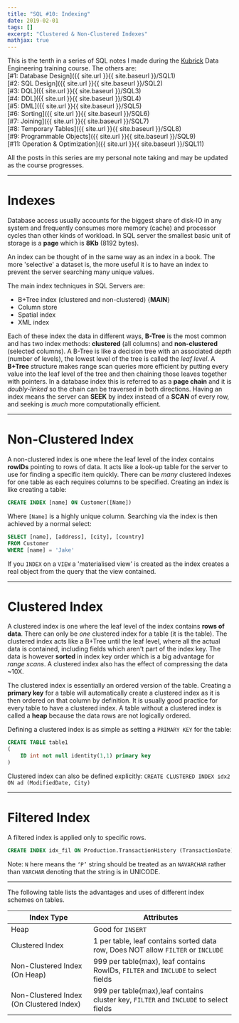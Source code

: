 ```yaml
---
title: "SQL #10: Indexing"
date: 2019-02-01
tags: []
excerpt: "Clustered & Non-Clustered Indexes"
mathjax: true
---
```


This is the tenth in a series of SQL notes I made during the [Kubrick](https://kubrickgroup.com/) Data Engineering training course. The others are:  
[#1: Database Design]({{ site.url }}{{ site.baseurl }}/SQL1)  
[#2: SQL Design]({{ site.url }}{{ site.baseurl }}/SQL2)  
[#3: DQL]({{ site.url }}{{ site.baseurl }}/SQL3)  
[#4: DDL]({{ site.url }}{{ site.baseurl }}/SQL4)  
[#5: DML]({{ site.url }}{{ site.baseurl }}/SQL5)  
[#6: Sorting]({{ site.url }}{{ site.baseurl }}/SQL6)  
[#7: Joining]({{ site.url }}{{ site.baseurl }}/SQL7)  
[#8: Temporary Tables]({{ site.url }}{{ site.baseurl }}/SQL8)  
[#9: Programmable Objects]({{ site.url }}{{ site.baseurl }}/SQL9)  
[#11: Operation & Optimization]({{ site.url }}{{ site.baseurl }}/SQL11)  

All the posts in this series are my personal note taking and may be updated as the course progresses.  

---
# Indexes
Database access usually accounts for the biggest share of disk-IO in any system and frequently consumes more memory (cache) and processor cycles than other kinds of workload. In SQL server the smallest basic unit of storage is a **page** which is **8Kb** (8192 bytes).  

An index can be thought of in the same way as an index in a book.  The more 'selective' a dataset is, the more useful it is to have an index to prevent the server searching many unique values.  

The main index techniques in SQL Servers are:  
- B+Tree index (clustered and non-clustered) {**MAIN**}  
- Column store  
- Spatial index  
- XML index  

Each of these index the data in different ways, **B-Tree** is the most common and has two index methods: **clustered** (all columns) and **non-clustered** (selected columns). A B-Tree is like a decision tree with an associated *depth* (number of levels), the lowest level of the tree is called the *leaf level*. A **B+Tree** structure makes range scan queries more efficient by putting every value into the leaf level of the tree and then chaining those leaves together with pointers. In a database index this is referred to as a **page chain** and it is *doubly-linked* so the chain can be traversed in both directions. Having an index means the server can **SEEK** by index instead of a **SCAN** of every row, and seeking is *much* more computationally efficient.   

---
# Non-Clustered Index
A non-clustered index is one where the leaf level of the index contains **rowIDs** pointing to rows of data. It acts like a look-up table for the server to use for finding a specific item quickly. There can be *many* clustered indexes for one table as each requires columns to be specified. Creating an index is like creating a table:  

```sql
CREATE INDEX [name] ON Customer([Name])
```  

Where `[Name]` is a highly unique column. Searching via the index is then achieved by a normal select:  
```sql
SELECT [name], [address], [city], [country]
FROM Customer
WHERE [name] = 'Jake'
```  

If you `INDEX` on a `VIEW` a 'materialised view' is created as the index creates a real object from the query that the view contained. 

---
# Clustered Index 
A clustered index is one where the leaf level of the index contains **rows of data**. There can only be *one* clustered index for a table (it is the table). The clustered index acts like a B+Tree until the leaf level, where all the actual data is contained, including fields which aren't part of the index key. The data is however **sorted** in index key order which is a big advantage for *range scans*. A clustered index also has the effect of compressing the data ~10X.  

The clustered index is essentially an ordered version of the table. Creating a **primary key** for a table will automatically create a clustered index as it is then ordered on that column by definition. It is usually good practice for every table to have a clustered index. A table without a clustered index is called a **heap** because the data rows are not logically ordered.  

Defining a clustered index is as simple as setting a `PRIMARY KEY` for the table:

```sql
CREATE TABLE table1
(
    ID int not null identity(1,1) primary key
)
```  

Clustered index can also be defined explicitly: `CREATE CLUSTERED INDEX idx2 ON ad (ModifiedDate, City)`  

---  
# Filtered Index  
A filtered index is applied only to specific rows.  
```sql
CREATE INDEX idx_fil ON Production.TransactionHistory (TransactionDate) WHERE [TransactionType] = N'P'
```  

Note: `N` here means the `‘P’` string should be treated as an `NAVARCHAR` rather than `VARCHAR` denoting that the string is in UNICODE.  


---
The following table lists the advantages and uses of different index schemes on tables.  

|Index Type|Attributes|
|---|---|
|Heap|Good for `INSERT`|
|Clustered Index|1 per table, leaf contains sorted data row, Does NOT allow `FILTER` or `INCLUDE`|
|Non-Clustered Index (On Heap)|999 per table(max), leaf contains RowIDs, `FILTER` and `INCLUDE` to select fields|
|Non-Clustered Index (On Clustered Index)|999 per table(max),leaf contains cluster key, `FILTER` and `INCLUDE` to select fields|